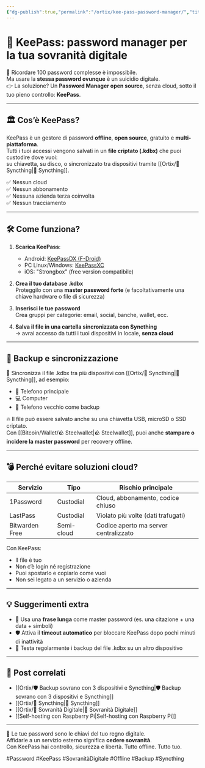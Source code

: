 ```yaml
---
{"dg-publish":true,"permalink":"/ortix/kee-pass-password-manager/","title":"🔐 KeePass: password manager per la tua sovranità digitale","tags":["Password","Sicurezza","SovranitàDigitale","KeePass","Syncthing","Offline","Backup"]}
---
```



# 🔐 **KeePass: password manager per la tua sovranità digitale**

🧠 Ricordare 100 password complesse è impossibile.  
Ma usare la **stessa password ovunque** è un suicidio digitale.  
👉 La soluzione? Un **Password Manager open source**, senza cloud, sotto il tuo pieno controllo: **KeePass**.

---

## 🏛️ Cos’è KeePass?

KeePass è un gestore di password **offline**, **open source**, gratuito e **multi-piattaforma**.  
Tutti i tuoi accessi vengono salvati in un **file criptato (.kdbx)** che puoi custodire dove vuoi:  
su chiavetta, su disco, o sincronizzato tra dispositivi tramite [[Ortix/🔄 Syncthing\|🔄 Syncthing]].

✅ Nessun cloud  
✅ Nessun abbonamento  
✅ Nessuna azienda terza coinvolta  
✅ Nessun tracciamento

---

## 🛠️ Come funziona?

1. **Scarica KeePass**:
   - Android: [KeePassDX (F-Droid)](https://f-droid.org/en/packages/com.kunzisoft.keepass.libre/)
   - PC Linux/Windows: [KeePassXC](https://keepassxc.org/)
   - iOS: "Strongbox" (free version compatibile)

2. **Crea il tuo database .kdbx**  
   Proteggilo con una **master password forte** (e facoltativamente una chiave hardware o file di sicurezza)

3. **Inserisci le tue password**  
   Crea gruppi per categorie: email, social, banche, wallet, ecc.

4. **Salva il file in una cartella sincronizzata con Syncthing**  
   → avrai accesso da tutti i tuoi dispositivi in locale, **senza cloud**

---

## 🔁 Backup e sincronizzazione

💾 Sincronizza il file .kdbx tra più dispositivi con [[Ortix/🔄 Syncthing\|🔄 Syncthing]], ad esempio:  
- 📱 Telefono principale  
- 💻 Computer  
- 📱 Telefono vecchio come backup

🔥 Il file può essere salvato anche su una chiavetta USB, microSD o SSD criptato.  
Con [[Bitcoin/Wallet/🪨 Steelwallet\|🪨 Steelwallet]], puoi anche **stampare o incidere la master password** per recovery offline.

---

## 💣 Perché evitare soluzioni cloud?

| Servizio       | Tipo       | Rischio principale                      |
|----------------|------------|-----------------------------------------|
| 1Password      | Custodial  | Cloud, abbonamento, codice chiuso       |
| LastPass       | Custodial  | Violato più volte (dati trafugati)      |
| Bitwarden Free | Semi-cloud | Codice aperto ma server centralizzato   |

Con KeePass:
- Il file è tuo  
- Non c’è login né registrazione  
- Puoi spostarlo e copiarlo come vuoi  
- Non sei legato a un servizio o azienda

---

## 💡 Suggerimenti extra

- 🔑 Usa una **frase lunga** come master password (es. una citazione + una data + simboli)
- 🛡️ Attiva il **timeout automatico** per bloccare KeePass dopo pochi minuti di inattività
- 🧪 Testa regolarmente i backup del file .kdbx su un altro dispositivo

---

## 🔗 Post correlati

- [[Ortix/🛡️ Backup sovrano con 3 dispositivi e Syncthing\|🛡️ Backup sovrano con 3 dispositivi e Syncthing]]  
- [[Ortix/🔄 Syncthing\|🔄 Syncthing]]
- [[Ortix/🧭 Sovranità Digitale\|🧭 Sovranità Digitale]]
- [[Self-hosting con Raspberry Pi\|Self-hosting con Raspberry Pi]]

---

🔐 Le tue password sono le chiavi del tuo regno digitale.  
Affidarle a un servizio esterno significa **cedere sovranità**.  
Con KeePass hai controllo, sicurezza e libertà. Tutto offline. Tutto tuo.

#Password #KeePass #SovranitàDigitale #Offline #Backup #Syncthing